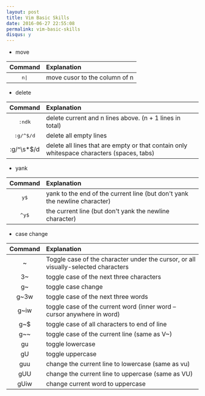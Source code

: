 ```yaml
---
layout: post
title: Vim Basic Skills
date: 2016-06-27 22:55:08
permalink: vim-basic-skills
disqus: y
---
```



* move

|Command|Explanation|
|:-----:|:----------------|
|<kbd>n</kbd><kbd>\|</kbd>|move cusor to the column of n|

* delete

|Command   |Explanation|
|:--------:|:----------------|
|<kbd>:</kbd><kbd>n</kbd><kbd>d</kbd><kbd>k</kbd>|delete current and n lines above. (n + 1 lines in total)|
|<kbd>:</kbd><kbd>g</kbd><kbd>/</kbd><kbd>^</kbd><kbd>$</kbd><kbd>/</kbd><kbd>d</kbd>|delete all empty lines|
|:g/^\s*$/d|delete all lines that are empty or that contain only whitespace characters (spaces, tabs)|

* yank

|Command|Explanation|
|:-----:|:----------------|
|<kbd>y</kbd><kbd>$</kbd>|yank to the end of the current line (but don't yank the newline character)|
|<kbd>^</kbd><kbd>y</kbd><kbd>$</kbd>|the current line (but don't yank the newline character)|


* case change

|Command|Explanation|
|:-----:|:----------------|
|~      |Toggle case of the character under the cursor, or all visually-selected characters|
|3~     |toggle case of the next three characters|
|g~     |toggle case change|g~ig~iww
|g~3w   |toggle case of the next three words|
|g~iw   |toggle case of the current word (inner word – cursor anywhere in word)|
|g~$    |toggle case of all characters to end of line|
|g~~    |toggle case of the current line (same as V~)|
|gu     |toggle lowercase|
|gU     |toggle uppercase|
|guu    |change the current line to lowercase (same as vu)|
|gUU    |change the current line to uppercase (same as VU)|
|gUiw   |change current word to uppercase|


